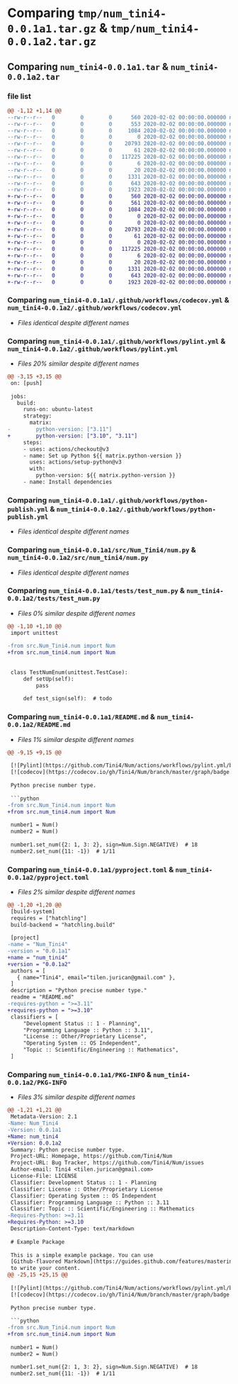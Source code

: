 # Comparing `tmp/num_tini4-0.0.1a1.tar.gz` & `tmp/num_tini4-0.0.1a2.tar.gz`

## Comparing `num_tini4-0.0.1a1.tar` & `num_tini4-0.0.1a2.tar`

### file list

```diff
@@ -1,12 +1,14 @@
--rw-r--r--   0        0        0      560 2020-02-02 00:00:00.000000 num_tini4-0.0.1a1/.github/workflows/codecov.yml
--rw-r--r--   0        0        0      553 2020-02-02 00:00:00.000000 num_tini4-0.0.1a1/.github/workflows/pylint.yml
--rw-r--r--   0        0        0     1084 2020-02-02 00:00:00.000000 num_tini4-0.0.1a1/.github/workflows/python-publish.yml
--rw-r--r--   0        0        0        0 2020-02-02 00:00:00.000000 num_tini4-0.0.1a1/src/Num_Tini4/__init__.py
--rw-r--r--   0        0        0    20793 2020-02-02 00:00:00.000000 num_tini4-0.0.1a1/src/Num_Tini4/num.py
--rw-r--r--   0        0        0       61 2020-02-02 00:00:00.000000 num_tini4-0.0.1a1/src/Num_Tini4/primes.py
--rw-r--r--   0        0        0   117225 2020-02-02 00:00:00.000000 num_tini4-0.0.1a1/tests/test_num.py
--rw-r--r--   0        0        0        6 2020-02-02 00:00:00.000000 num_tini4-0.0.1a1/.gitignore
--rw-r--r--   0        0        0       20 2020-02-02 00:00:00.000000 num_tini4-0.0.1a1/LICENSE
--rw-r--r--   0        0        0     1331 2020-02-02 00:00:00.000000 num_tini4-0.0.1a1/README.md
--rw-r--r--   0        0        0      643 2020-02-02 00:00:00.000000 num_tini4-0.0.1a1/pyproject.toml
--rw-r--r--   0        0        0     1923 2020-02-02 00:00:00.000000 num_tini4-0.0.1a1/PKG-INFO
+-rw-r--r--   0        0        0      560 2020-02-02 00:00:00.000000 num_tini4-0.0.1a2/.github/workflows/codecov.yml
+-rw-r--r--   0        0        0      561 2020-02-02 00:00:00.000000 num_tini4-0.0.1a2/.github/workflows/pylint.yml
+-rw-r--r--   0        0        0     1084 2020-02-02 00:00:00.000000 num_tini4-0.0.1a2/.github/workflows/python-publish.yml
+-rw-r--r--   0        0        0        0 2020-02-02 00:00:00.000000 num_tini4-0.0.1a2/src/__init__.py
+-rw-r--r--   0        0        0        0 2020-02-02 00:00:00.000000 num_tini4-0.0.1a2/src/num_tini4/__init__.py
+-rw-r--r--   0        0        0    20793 2020-02-02 00:00:00.000000 num_tini4-0.0.1a2/src/num_tini4/num.py
+-rw-r--r--   0        0        0       61 2020-02-02 00:00:00.000000 num_tini4-0.0.1a2/src/num_tini4/primes.py
+-rw-r--r--   0        0        0        0 2020-02-02 00:00:00.000000 num_tini4-0.0.1a2/tests/__init__.py
+-rw-r--r--   0        0        0   117225 2020-02-02 00:00:00.000000 num_tini4-0.0.1a2/tests/test_num.py
+-rw-r--r--   0        0        0        6 2020-02-02 00:00:00.000000 num_tini4-0.0.1a2/.gitignore
+-rw-r--r--   0        0        0       20 2020-02-02 00:00:00.000000 num_tini4-0.0.1a2/LICENSE
+-rw-r--r--   0        0        0     1331 2020-02-02 00:00:00.000000 num_tini4-0.0.1a2/README.md
+-rw-r--r--   0        0        0      643 2020-02-02 00:00:00.000000 num_tini4-0.0.1a2/pyproject.toml
+-rw-r--r--   0        0        0     1923 2020-02-02 00:00:00.000000 num_tini4-0.0.1a2/PKG-INFO
```

### Comparing `num_tini4-0.0.1a1/.github/workflows/codecov.yml` & `num_tini4-0.0.1a2/.github/workflows/codecov.yml`

 * *Files identical despite different names*

### Comparing `num_tini4-0.0.1a1/.github/workflows/pylint.yml` & `num_tini4-0.0.1a2/.github/workflows/pylint.yml`

 * *Files 20% similar despite different names*

```diff
@@ -3,15 +3,15 @@
 on: [push]
 
 jobs:
   build:
     runs-on: ubuntu-latest
     strategy:
       matrix:
-        python-version: ["3.11"]
+        python-version: ["3.10", "3.11"]
     steps:
     - uses: actions/checkout@v3
     - name: Set up Python ${{ matrix.python-version }}
       uses: actions/setup-python@v3
       with:
         python-version: ${{ matrix.python-version }}
     - name: Install dependencies
```

### Comparing `num_tini4-0.0.1a1/.github/workflows/python-publish.yml` & `num_tini4-0.0.1a2/.github/workflows/python-publish.yml`

 * *Files identical despite different names*

### Comparing `num_tini4-0.0.1a1/src/Num_Tini4/num.py` & `num_tini4-0.0.1a2/src/num_tini4/num.py`

 * *Files identical despite different names*

### Comparing `num_tini4-0.0.1a1/tests/test_num.py` & `num_tini4-0.0.1a2/tests/test_num.py`

 * *Files 0% similar despite different names*

```diff
@@ -1,10 +1,10 @@
 import unittest
 
-from src.Num_Tini4.num import Num
+from src.num_tini4.num import Num
 
 
 class TestNumEnum(unittest.TestCase):
     def setUp(self):
         pass
 
     def test_sign(self):  # todo
```

### Comparing `num_tini4-0.0.1a1/README.md` & `num_tini4-0.0.1a2/README.md`

 * *Files 1% similar despite different names*

```diff
@@ -9,15 +9,15 @@
 
 [![Pylint](https://github.com/Tini4/Num/actions/workflows/pylint.yml/badge.svg)](https://github.com/Tini4/Num/actions/workflows/pylint.yml)
 [![codecov](https://codecov.io/gh/Tini4/Num/branch/master/graph/badge.svg?token=BILTI4331O)](https://codecov.io/gh/Tini4/Num)
 
 Python precise number type.
 
 ```python
-from src.Num_Tini4.num import Num
+from src.num_tini4.num import Num
 
 number1 = Num()
 number2 = Num()
 
 number1.set_num({2: 1, 3: 2}, sign=Num.Sign.NEGATIVE)  # 18
 number2.set_num({11: -1})  # 1/11
```

### Comparing `num_tini4-0.0.1a1/pyproject.toml` & `num_tini4-0.0.1a2/pyproject.toml`

 * *Files 2% similar despite different names*

```diff
@@ -1,20 +1,20 @@
 [build-system]
 requires = ["hatchling"]
 build-backend = "hatchling.build"
 
 [project]
-name = "Num_Tini4"
-version = "0.0.1a1"
+name = "num_tini4"
+version = "0.0.1a2"
 authors = [
   { name="Tini4", email="tilen.jurican@gmail.com" },
 ]
 description = "Python precise number type."
 readme = "README.md"
-requires-python = ">=3.11"
+requires-python = ">=3.10"
 classifiers = [
     "Development Status :: 1 - Planning",
     "Programming Language :: Python :: 3.11",
     "License :: Other/Proprietary License",
     "Operating System :: OS Independent",
     "Topic :: Scientific/Engineering :: Mathematics",
 ]
```

### Comparing `num_tini4-0.0.1a1/PKG-INFO` & `num_tini4-0.0.1a2/PKG-INFO`

 * *Files 3% similar despite different names*

```diff
@@ -1,21 +1,21 @@
 Metadata-Version: 2.1
-Name: Num_Tini4
-Version: 0.0.1a1
+Name: num_tini4
+Version: 0.0.1a2
 Summary: Python precise number type.
 Project-URL: Homepage, https://github.com/Tini4/Num
 Project-URL: Bug Tracker, https://github.com/Tini4/Num/issues
 Author-email: Tini4 <tilen.jurican@gmail.com>
 License-File: LICENSE
 Classifier: Development Status :: 1 - Planning
 Classifier: License :: Other/Proprietary License
 Classifier: Operating System :: OS Independent
 Classifier: Programming Language :: Python :: 3.11
 Classifier: Topic :: Scientific/Engineering :: Mathematics
-Requires-Python: >=3.11
+Requires-Python: >=3.10
 Description-Content-Type: text/markdown
 
 # Example Package
 
 This is a simple example package. You can use
 [Github-flavored Markdown](https://guides.github.com/features/mastering-markdown/)
 to write your content.
@@ -25,15 +25,15 @@
 
 [![Pylint](https://github.com/Tini4/Num/actions/workflows/pylint.yml/badge.svg)](https://github.com/Tini4/Num/actions/workflows/pylint.yml)
 [![codecov](https://codecov.io/gh/Tini4/Num/branch/master/graph/badge.svg?token=BILTI4331O)](https://codecov.io/gh/Tini4/Num)
 
 Python precise number type.
 
 ```python
-from src.Num_Tini4.num import Num
+from src.num_tini4.num import Num
 
 number1 = Num()
 number2 = Num()
 
 number1.set_num({2: 1, 3: 2}, sign=Num.Sign.NEGATIVE)  # 18
 number2.set_num({11: -1})  # 1/11
```

